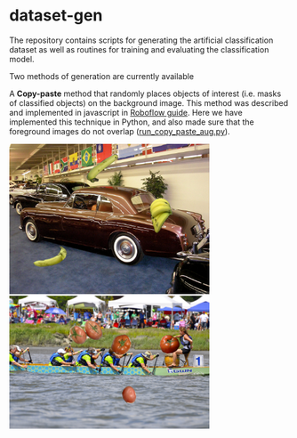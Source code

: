 # dataset-gen

The repository contains scripts for generating the artificial classification dataset as well as routines for training and evaluating the classification model.

Two methods of generation are currently available

A **Copy-paste** method that randomly places objects of interest (i.e. masks of classified objects) on the background image. 
This method was described and implemented in javascript in [Roboflow guide](https://blog.roboflow.com/how-to-create-a-synthetic-dataset-for-computer-vision/). 
Here we have implemented this technique in Python, and also made sure that the foreground images do not overlap ([run_copy_paste_aug.py](data_scipts/run_copy_paste_aug.py)).

<p float="left">
<img src="./imgs/banana155.png" width="360"/>
<img src="./imgs/tomatoes7.png" width="360"/>
</p> 

